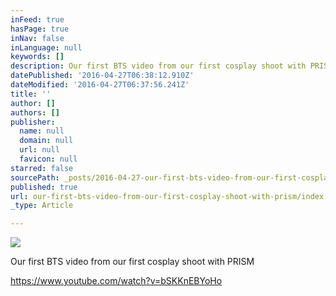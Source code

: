 ```yaml
---
inFeed: true
hasPage: true
inNav: false
inLanguage: null
keywords: []
description: Our first BTS video from our first cosplay shoot with PRISM
datePublished: '2016-04-27T06:38:12.910Z'
dateModified: '2016-04-27T06:37:56.241Z'
title: ''
author: []
authors: []
publisher:
  name: null
  domain: null
  url: null
  favicon: null
starred: false
sourcePath: _posts/2016-04-27-our-first-bts-video-from-our-first-cosplay-shoot-with-prism.md
published: true
url: our-first-bts-video-from-our-first-cosplay-shoot-with-prism/index.html
_type: Article

---
```

![](https://the-grid-user-content.s3-us-west-2.amazonaws.com/96d9a4a0-b4ea-45b7-a67e-d247a00adcee.jpg)

Our first BTS video from our first cosplay shoot with PRISM

https://www.youtube.com/watch?v=bSKKnEBYoHo